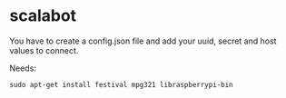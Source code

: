 # scalabot

You have to create a config.json file and add your uuid, secret and host values to connect.

Needs:

`sudo apt-get install festival mpg321 libraspberrypi-bin`

